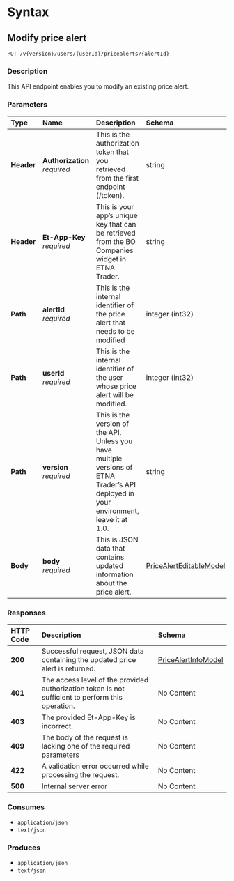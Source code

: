 # Syntax

## Modify price alert

```text
PUT /v{version}/users/{userId}/pricealerts/{alertId}
```

### Description

This API endpoint enables you to modify an existing price alert.

### Parameters

| Type | Name | Description | Schema | Default |
| :--- | :--- | :--- | :--- | :--- |
| **Header** | **Authorization**   _required_ | This is the authorization token that you retrieved from the first endpoint \(/token\). | string |  |
| **Header** | **Et-App-Key**   _required_ | This is your app’s unique key that can be retrieved from the BO Companies widget in ETNA Trader. | string |  |
| **Path** | **alertId**   _required_ | This is the internal identifier of the price alert that needs to be modified | integer \(int32\) |  |
| **Path** | **userId**   _required_ | This is the internal identifier of the user whose price alert will be modified. | integer \(int32\) |  |
| **Path** | **version**   _required_ | This is the version of the API. Unless you have multiple versions of ETNA Trader’s API deployed in your environment, leave it at 1.0. | string | `"1"` |
| **Body** | **body**   _required_ | This is JSON data that contains updated information about the price alert. | [PriceAlertEditableModel](pricealerts_modifypricealerttrigger.md#pricealerteditablemodel) |  |

### Responses

| HTTP Code | Description | Schema |
| :--- | :--- | :--- |
| **200** | Successful request, JSON data containing the updated price alert is returned. | [PriceAlertInfoModel](pricealerts_modifypricealerttrigger.md#pricealertinfomodel) |
| **401** | The access level of the provided authorization token is not sufficient to perform this operation. | No Content |
| **403** | The provided Et-App-Key is incorrect. | No Content |
| **409** | The body of the request is lacking one of the required parameters | No Content |
| **422** | A validation error occurred while processing the request. | No Content |
| **500** | Internal server error | No Content |

### Consumes

* `application/json`
* `text/json`

### Produces

* `application/json`
* `text/json`

